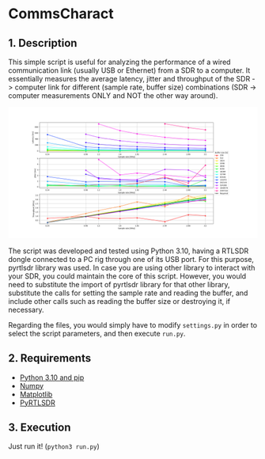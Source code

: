 # CommsCharact

## 1. Description

This simple script is useful for analyzing the performance of a wired communication link (usually USB or Ethernet) from a SDR to a computer. It essentially measures the average latency, jitter and throughput of the SDR -> computer link for different (sample rate, buffer size) combinations (SDR -> computer measurements ONLY and NOT the other way around).

<p align="center">
  <img src="https://github.com/a-r2/SDRUtils/blob/main/CommsCharact/measurements.png"%/>
</p>

The script was developed and tested using Python 3.10, having a RTLSDR dongle connected to a PC rig through one of its USB port. For this purpose, pyrtlsdr library was used. In case you are using other library to interact with your SDR, you could maintain the core of this script. However, you would need to substitute the import of pyrtlsdr library for that other library, substitute the calls for setting the sample rate and reading the buffer, and include other calls such as reading the buffer size or destroying it, if necessary.

Regarding the files, you would simply have to modify ```settings.py``` in order to select the script parameters, and then execute ```run.py```.

## 2. Requirements

* [Python 3.10 and pip](https://www.python.org/downloads/)
* [Numpy](https://github.com/numpy/numpy)
* [Matplotlib](https://github.com/matplotlib/matplotlib)
* [PyRTLSDR](https://github.com/roger-/pyrtlsdr)

## 3. Execution

Just run it! (```python3 run.py```)
